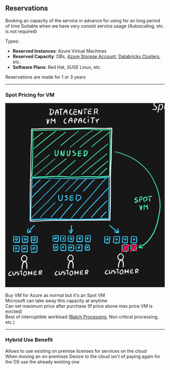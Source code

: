 ## Reservations

Booking an capacity of the service in advance for using for an long period of time
Suitable when we have very consist service usage (Autoscaling, etc. is not required)

Types:

* **Reserved Instances**: Azure Virtual Machines
* **Reserved Capacity**: DBs, [Azure Storage Account](../Azure%20Storage%20Account/Azure%20Storage%20Account.md), [Databricks Clusters](../../../Data%20Analytics/Databricks/Databricks%20Clusters.md), etc.
* **Software Plans**: Red Hat, SUSE Linux, etc.

Reservations are made for 1 or 3 years

---

### Spot Pricing for VM

![VM Spot Pricing|320](../images/vm_spot_pricing.png)

Buy VM for Azure as normal but it's an Spot VM  
Microsoft can take away this capacity at anytime  
Can set maximum price after purchase (If price above max price VM is evicted)  
Best of interruptible workload ([Batch Processing](../Azure%20Event%20Processing%20Services/Batch%20Processing.md), Non critical processing, etc.)

---

### Hybrid Use Benefit

Allows to use existing on premise licenses for services on the cloud  
When moving an on-premises Device to the cloud isn't of paying again for the OS use the already existing one
